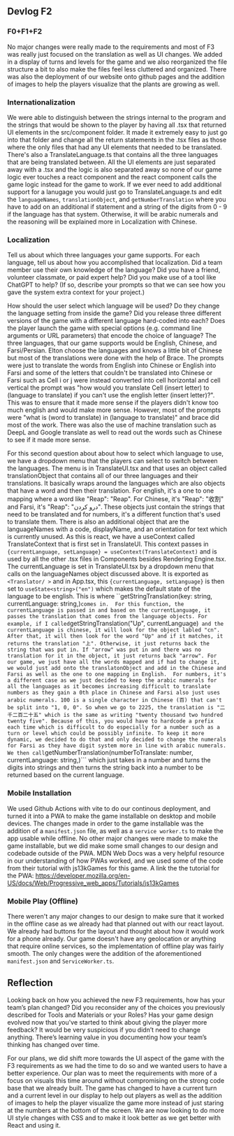 ## Devlog F2

### F0+F1+F2
No major changes were really made to the requirements and most of F3 was really just focused on the translation as well as UI changes. We added in a display of turns and levels for the game and we also reorganized the file structure a bit to also make the files feel less cluttered and organized. There was also the deployment of our website onto github pages and the addition of images to help the players visualize that the plants are growing as well. 

### Internationalization
We were able to distinguish between the strings internal to the program and the strings that would be shown to the player by having all .tsx that returned UI elements in the src/component folder. It made it extremely easy to just go into that folder and change all the return statements in the .tsx files as those where the only files that had any UI elements that needed to be translated. There's also a TranslateLanguage.ts that contains all the three languages that are being translated between. All the UI elements are just separated away with a .tsx and the logic is also separated away so none of our game logic ever touches a react component and the react component calls the game logic instead for the game to work. If we ever need to add additional support for a lanugage you would just go to TranslateLanguage.ts and edit the ```languageNames```, ```translationObject```, and ```getNumberTranslation``` where you have to add on an additional if statement and a string of the digits from 0 - 9 if the language has that system. Otherwise, it will be arabic numerals and the reasoning will be explained more in Localization with Chinese. 

### Localization
Tell us about which three languages your game supports. For each language, tell us about how you accomplished that localization. Did a team member use their own knowledge of the language? Did you have a friend, volunteer classmate, or paid expert help? Did you make use of a tool like ChatGPT to help? (If so, describe your prompts so that we can see how you gave the system extra context for your project.)

How should the user select which language will be used? Do they change the language setting from inside the game? Did you release three different versions of the game with a different language hard-coded into each? Does the player launch the game with special options (e.g. command line arguments or URL parameters) that encode the choice of language?
The three languages, that our game supports would be English, Chinese, and Farsi/Persian. Elton choose the languages and knows a little bit of Chinese but most of the translations were done with the help of Brace. The prompts were just to translate the words from English into Chinese or English into Farsi and some of the letters that couldn't be translated into Chinese or Farsi such as Cell i or j were instead converted into cell horizontal and cell vertical the prompt was "how would you translate Cell (insert letter) to (language to translate) if you can't use the english letter (insert letter)?". This was to ensure that it made more sense if the players didn't know too much english and would make more sense. However, most of the prompts were "what is (word to translate) in (language to translate)" and brace did most of the work. There was also the use of machine translation such as DeepL and Google translate as well to read out the words such as Chinese to see if it made more sense.  

For this second question about about how to select which language to use, we have a dropdown menu that the players can select to switch between the languages. The menu is in TranslateUI.tsx and that uses an object called translationObject that contains all of our three languages and their translations. It basically wraps around the languages which are also objects that have a word and then their translation. For english, it's a one to one mapping where a word like "Reap": "Reap". For Chinese, it's  "Reap": "收割" and Farsi, it's "Reap": "درو کردن". These objects just contain the strings that need to be translated and for numbers, it's a different function that's used to translate them. There is also an additional object that are the languageNames with a code, displayName, and an orientation for text which is currently unused. 
As this is react, we have a useContext called TranslateContext that is first set in TranslateUI. This context passes in ```{currentLanguage, setLanguage} = useContext(TranslateContext)``` and is used by all the other .tsx files in Components besides Rendering Engine.tsx. The currentLanguage is set in TranslateUI.tsx by a dropdown menu that calls on the languageNames object discussed above. It is exported as ```<Translator/ >``` and in App.tsx, this ```{currentLanguage, setLanguage}``` is then set to ```useState<string>("en")``` which makes the default state of the language to be english. 
This is where ``getStringTranslation(key: string, currentLanguage: string,)``` comes in. 
For this function, the currentLanguage is passed in and based on the currentLanguage, it passes the translation that comes from the language objects. For example, if I called ```getStringTranslation("Up", currentLanguage)``` and the currentLanguage is chinese, it will look for the object labled "cn". After that, it will then look for the word "Up" and if it matches, it returns the translation "上". Otherwise, it just returns back the string that was put in. If "arrow" was put in and there was no translation for it in the object, it just returns back "arrow". For our game, we just have all the words mapped and if had to change it, we would just add onto the translatonObject and add in the Chinese and Farsi as well as the one to one mapping in English. 
For numbers, it's a different case as we just decided to keep the arabic numerals for all the languages as it becomes increasing difficult to translate numbers as they gain a 0th place in Chinese and Farsi also just uses arabic numerals. 100 is a single character in Chinese (百) that can't be split into "1, 0, 0". So when we go to 2225, the translation is "二千二百二十五" which is the same as writing "twenty thousand two hundred twenty five". Because of this, you would have to hardcode a prefix each time which is difficult to do especially for a number such as a turn or level which could be possibly infinite. To keep it more dynamic, we decided to do that and only decided to change the numerals for Farsi as they have digit system more in line with arabic numerals. We then call```getNumberTranslation(numberToTranslate: number, currentLanguage: string,)``` which just takes in a number and turns the digits into strings and then turns the string back into a number to be returned based on the current language. 

### Mobile Installation
We used Github Actions with vite to do our continous deployment, and turned it into a PWA to make the game installable on desktop and mobile devices. The changes made in order to the game installable was the addition of a ```manifest.json``` file, as well as a ```service worker.ts``` to make the app usable while offline. No other major changes were made to make the game installable, but we did make some small changes to our design and codebade outside of the PWA. MDN Web Docs was a very helpful resource in our understanding of how PWAs worked, and we used some of the code from their tutorial with js13kGames for this game. 
A link the the tutorial for the PWA: https://developer.mozilla.org/en-US/docs/Web/Progressive_web_apps/Tutorials/js13kGames

### Mobile Play (Offline)
There weren't any major changes to our design to make sure that it worked in the offline case as we already had that planned out with our react layout. We already had buttons for the layout and thought about how it would work for a phone already. Our game doesn't have any geolocation or anything that require online services, so the implementation of offline play was fairly smooth. The only changes were the addition of the aforementioned ```manifest.json``` and ```ServiceWorker.ts```.

## Reflection
Looking back on how you achieved the new F3 requirements, how has your team’s plan changed? Did you reconsider any of the choices you previously described for Tools and Materials or your Roles? Has your game design evolved now that you've started to think about giving the player more feedback? It would be very suspicious if you didn’t need to change anything. There’s learning value in you documenting how your team’s thinking has changed over time.

For our plans, we did shift more towards the UI aspect of the game with the F3 requirements as we had the time to do so and we wanted users to have a better experience. Our plan was to meet the requirements with more of a focus on visuals this time around without compromising on the strong code base that we already built. The game has changed to have a current turn and a current level in our display to help out players as well as the addition of images to help the player visualize the game more instead of just staring at the numbers at the bottom of the screen. We are now looking to do more UI style changes with CSS and to make it look better as we get better with React and using it. 